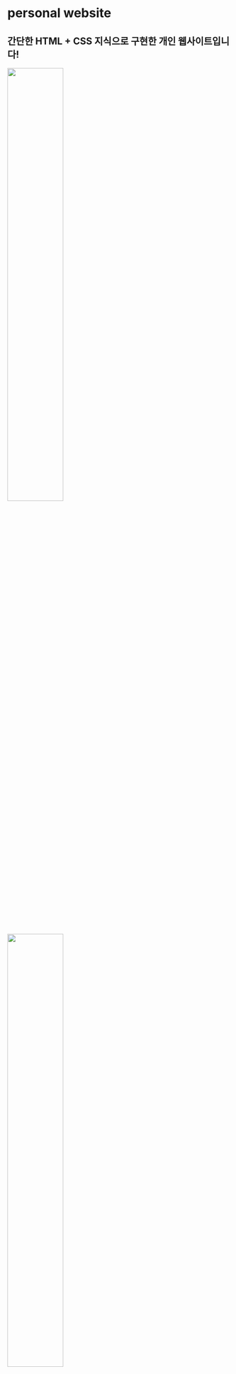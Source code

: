 # personal website
## 간단한 HTML + CSS 지식으로 구현한 개인 웹사이트입니다!
<img src = "https://github.com/user-attachments/assets/c2741121-b1e8-482d-b7b4-258932dc0ec0" width=50%>
<img src = "https://github.com/user-attachments/assets/791874d1-a198-469c-8e83-e10979dc597e" width=50%>

기초적인 웹 지식을 바탕으로 구현하였지만,
hover 클래스, position: fixed 등 다양한 CSS 속성을 활용해
사용자와의 인터랙션 요소를 구현하였습니다.
